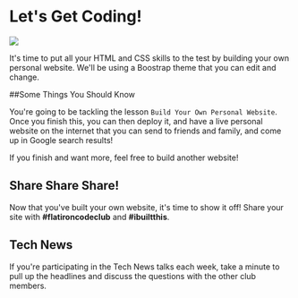 # Let's Get Coding!

<img src="https://s3.amazonaws.com/after-school-assets/typing-fast.gif">

It's time to put all your HTML and CSS skills to the test by building your own personal website. We'll be using a Boostrap theme that you can edit and change.

##Some Things You Should Know

You're going to be tackling the lesson `Build Your Own Personal Website`. Once you finish this, you can then deploy it, and have a live personal website on the internet that you can send to friends and family, and come up in Google search results!

If you finish and want more, feel free to build another website!

## Share Share Share!

Now that you've built your own website, it's time to show it off! Share your site with **\#flatironcodeclub** and **\#ibuiltthis**.


## Tech News

If you're participating in the Tech News talks each week, take a minute to pull up the headlines and discuss the questions with the other club members.